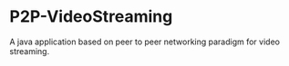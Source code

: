 # P2P-VideoStreaming
A java application based on peer to peer networking paradigm for video streaming.
